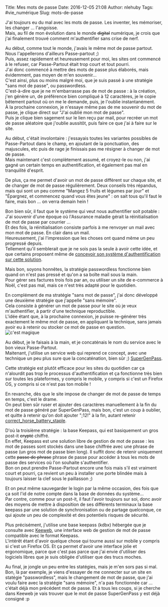 Title: Mes mots de passe
Date: 2016-12-05 21:08
Author: nlehuby
Tags: #vie_numérique
Slug: mots-de-passe


J'ai toujours eu du mal avec les mots de passe. Les inventer, les mémoriser, les changer ... l'angoisse.<br>
Mais, au fil de mon évolution dans le monde <s>digital</s> numérique, je crois que j'ai finalement trouvé comment m'authentifier sans crise de nerf.

Au début, comme tout le monde, j'avais le même mot de passe partout. Nous l'appellerons d'ailleurs Passe-partout ;)<br>
Puis, assez rapidement et heureusement pour moi, les sites ont commencé à le refuser, car Passe-Partout était trop court et tout pourri.<br>
J'ai donc commencé à mettre des mots de passe plus élaborés, mais évidemment, pas moyen de m'en souvenir...<br>
C'est ainsi, plus ou moins malgré moi, que je suis passé à une stratégie "sans mot de passe", ou passwordless. <br> C'est-à-dire que je ne m'embarrasse pas de mot de passe : à la création, j'en génère un, de préférence bien compliqué à 12 caractères, je le copie bêtement partout où on me le demande, puis, je l'oublie instantanément.<br>
À la prochaine connexion, je n'essaye même pas de me souvenir du mot de passe, je clique direct sur "J'ai oublié mon mot de passe". <br>
Puis je clique bien sagement sur le lien reçu par mail, pour recréer un mot de passe aléatoire que j'oublie aussitôt, puis faire ce que j'ai à faire sur le site.

Au début, c'était involontaire : j'essayais toutes les variantes possibles de Passe-Partout dans le champ, en ajoutant de la ponctuation, des majuscules, etc puis de rage je finissais pas me résigner à changer de mot de passe.<br>
Mais maintenant c'est complètement assumé, et croyez-le ou non, j'ai gagné un certain temps en authentification, et également pas mal en tranquilité d'esprit.<br>

De plus, ça me permet d'avoir un mot de passe différent sur chaque site, et de changer de mot de passe régulièrement. Deux conseils très répandus, mais qui sont un peu comme "Mangez 5 fruits et légumes par jour" et "Épargnez, et commencez quand vous êtes jeune" : on sait tous qu'il faut le faire, mais bon ... on verra demain hein !<br>

Bon bien sûr, il faut que le système qui veut nous authentifier soit potable : <br>
J'ai souvenir d'une époque où l'Assurance maladie gérait la réinitialisation de mot de passe par courrier ...<br>
Et des fois, la réinitialisation consiste parfois à me renvoyer un mail avec mon mot de passe. En clair dans un mail. <br>
Heureusement, j'ai l'impression que les choses ont quand même un peu progressé depuis.<br>
Tellement qu'il semblerait que je ne sois pas la seule à avoir cette idée, et que certains proposent même de [concevoir son système d'authentification sur cette solution](https://medium.com/@ninjudd/lets-boycott-passwords-680d97eddb01).

Mais bon, soyons honnêtes, la stratégie passwordless fonctionne bien quand on n'est pas pressé et qu'on a sa boîte mail sous la main.<br>
Pour gérer ses factures trois fois par an, ou utiliser un site de e-commerce à Noël, c'est pas mal, mais ce n'est très adapté pour le quotidien.<br>

En complément de ma stratégie "sans mot de passe", j'ai donc développé une deuxième stratégie que j'appelle "sans mémoire".<br>
Cela consiste à générer un mot de passe pour le site où je veux m'authentifier, à partir d'une technique reproductible.<br>
L'idée étant que, à la prochaine connexion, je puisse re-générer très exactement le même mot de passe, en appliquant la technique, sans jamais avoir eu à retenir ou stocker ce mot de passe en question.<br>
![c'est magique]({attach}images/20161205_mots_de_passe/mgc.gif)

Au début, je le faisais à la main, et je concaténais le nom du service avec le bon vieux Passe-Partout.<br>
Maitenant, j'utilise un service web qui reprend ce concept, avec une technique un peu plus sure que la concaténation, bien sûr ;) [SuperGenPass](https://chriszarate.github.io/supergenpass/).

Cette stratégie est plutôt efficace pour les sites du quotidien car ça n'alourdit pas trop le processus d'authentification et ça fonctionne très bien sur toutes les plateformes, y compris le mobile, y compris si c'est un Firefox OS, y compris si ce n'est pas ton mobile !

En revanche, dès que le site impose de changer de mot de passe de temps en temps, c'est le drame.<br>
On peut bien sûr ruser et ajouter des caractères manuellement à la fin du mot de passe généré par SuperGenPass, mais bon, c'est un coup à oublier, et quitte à retenir qu'on doit ajouter ";12!" à la fin, autant retenir [correct_horse_battery_staple](https://xkcd.com/936/).

D'où la troisième stratégie : la base Keepass, qui est basiquement un gros post-it <s>crypté</s>  chiffré.<br>
En effet, Keepass est une solution libre de gestion de mot de passe : les mot de passes sont stockés dans une base chiffrée avec une phrase de passe (un gros mot de passe bien long). Il suffit donc de retenir uniquement cette <s>passe de phrase</s> phrase de passe pour accéder à tous les mots de passe des services où l'on souhaite s'authentifier.<br>
Bon on peut prendre Passe-Partout encore une fois mais s'il est vraiment court et pourri, ça revient un peu à installer une porte blindée mais à toujours laisser la clef sous le paillasson ;)

Et on peut même sauvegarder le login par la même occasion, des fois que ça soit l'id de notre compte dans la base de données du système...<br>
Par contre, comme pour un post-it, il faut l'avoir toujours sur soi, donc avoir des moyens de mettre à disposition de ses différents terminaux la base keepass par une solution de synchronisation ou de partage quelconque, ce qui ajoute un peu de complexité et des potentiels risques de sécurité.

Plus précisément, j'utilise une base keepass (kdbx) hébergée que je consulte avec [Keeweb](https://keeweb.info/), une interface web de gestion de mot de passe compatible avec le format Keepass.<br>
L'intérêt étant d'avoir quelque chose qui tourne aussi sur mobile y compris si c'est un Firefox OS. Et ça permet d'avoir une interface jolie et ergonomique, parce que c'est pas parce que j'ai envie d'utiliser des logiciels libres que je suis obligée d'utiliser que des trucs moches.

Au final, je jongle un peu entre les statégies, mais je m'en sors pas si mal.<br>
Bon, là par exemple, je viens d'essayer de me connecter sur un site en statégie "passwordless", mais le changement de mot de passe, que j'ai voulu faire avec la stratégie "sans mémoire", n'a pas fonctionnée car ... c'était déjà mon précédent mot de passe. Et à tous les coups, si je cherche dans Keeweb je vais trouver que le mot de passe SuperGenPass y est déjà consigné :p
